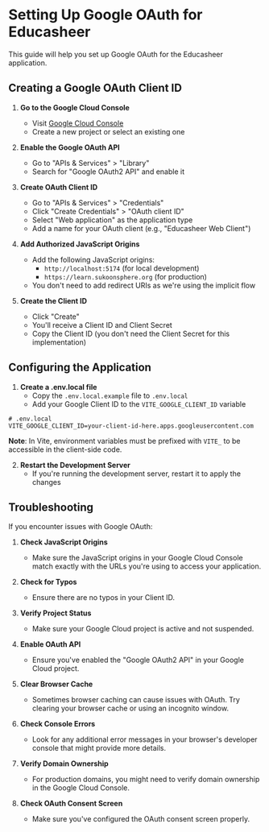 # Setting Up Google OAuth for Educasheer

This guide will help you set up Google OAuth for the Educasheer application.

## Creating a Google OAuth Client ID

1. **Go to the Google Cloud Console**
   - Visit [Google Cloud Console](https://console.cloud.google.com/)
   - Create a new project or select an existing one

2. **Enable the Google OAuth API**
   - Go to "APIs & Services" > "Library"
   - Search for "Google OAuth2 API" and enable it

3. **Create OAuth Client ID**
   - Go to "APIs & Services" > "Credentials"
   - Click "Create Credentials" > "OAuth client ID"
   - Select "Web application" as the application type
   - Add a name for your OAuth client (e.g., "Educasheer Web Client")

4. **Add Authorized JavaScript Origins**
   - Add the following JavaScript origins:
     - `http://localhost:5174` (for local development)
     - `https://learn.sukoonsphere.org` (for production)
   - You don't need to add redirect URIs as we're using the implicit flow

5. **Create the Client ID**
   - Click "Create"
   - You'll receive a Client ID and Client Secret
   - Copy the Client ID (you don't need the Client Secret for this implementation)

## Configuring the Application

1. **Create a .env.local file**
   - Copy the `.env.local.example` file to `.env.local`
   - Add your Google Client ID to the `VITE_GOOGLE_CLIENT_ID` variable

```
# .env.local
VITE_GOOGLE_CLIENT_ID=your-client-id-here.apps.googleusercontent.com
```

   **Note**: In Vite, environment variables must be prefixed with `VITE_` to be accessible in the client-side code.

2. **Restart the Development Server**
   - If you're running the development server, restart it to apply the changes

## Troubleshooting

If you encounter issues with Google OAuth:

1. **Check JavaScript Origins**
   - Make sure the JavaScript origins in your Google Cloud Console match exactly with the URLs you're using to access your application.

2. **Check for Typos**
   - Ensure there are no typos in your Client ID.

3. **Verify Project Status**
   - Make sure your Google Cloud project is active and not suspended.

4. **Enable OAuth API**
   - Ensure you've enabled the "Google OAuth2 API" in your Google Cloud project.

5. **Clear Browser Cache**
   - Sometimes browser caching can cause issues with OAuth. Try clearing your browser cache or using an incognito window.

6. **Check Console Errors**
   - Look for any additional error messages in your browser's developer console that might provide more details.

7. **Verify Domain Ownership**
   - For production domains, you might need to verify domain ownership in the Google Cloud Console.

8. **Check OAuth Consent Screen**
   - Make sure you've configured the OAuth consent screen properly.
